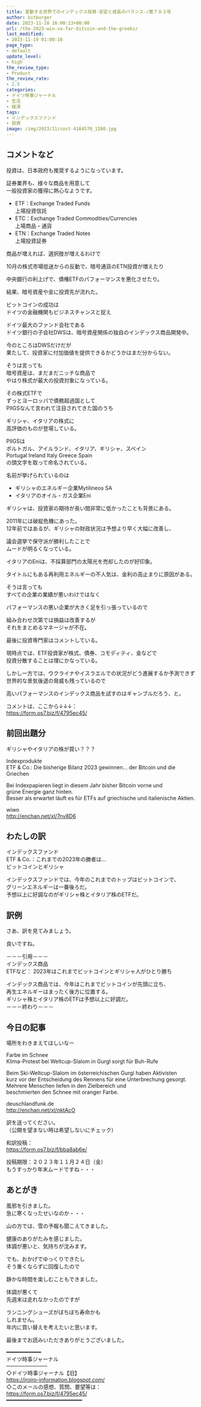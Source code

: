 ```yaml
---
title: 変動する世界でのインデックス投資-安定と成長のバランス-/第７８３号
author: bitburger
date: 2023-11-18 16:00:13+00:00
url: /the-2023-win-so-far-bitcoin-and-the-greeks/
last_modified:
- 2023-11-19 01:00:16
page_type:
- default
update_level:
- high
the_review_type:
- Product
the_review_rate:
- 2.5
categories:
- ドイツ時事ジャーナル
- 生活
- 経済
tags:
- インデックスファンド
- 投資
image: /img/2023/11/cost-4164570_1280.jpg
---
```

## コメントなど
投資は、日本政府も推奨するようになっています。

証券業界も、様々な商品を用意して  
一般投資家の獲得に熱心なようです。

<ul class="wp-block-list">
  <li>
    ETF：Exchange Traded Funds<br />上場投資信託
  </li>
  <li>
    ETC：Exchange Traded Commodities/Currencies<br />上場商品・通貨
  </li>
  <li>
    ETN：Exchange Traded Notes<br />上場投資証券
  </li>
</ul>

商品が増えれば、選択肢が増えるわけで

10月の株式市場低迷からの反動で、暗号通貨のETN投資が増えたり

中央銀行の利上げで、債権ETFのパフォーマンスを悪化させたり。

結果、暗号資産や金に投資先が流れた。

ビットコインの成功は  
ドイツの金融機関もビジネスチャンスと捉え

ドイツ最大のファンド会社である  
ドイツ銀行の子会社DWSは、暗号資産関係の独自のインデックス商品開発中。

今のところはDWSだけだが  
果たして、投資家に付加価値を提供できるかどうかはまだ分からない。

そうは言っても  
<span class="fz-22px"><span class="bold-red"><span class="marker-under">暗号資産は、まだまだニッチな商品で<br />やはり株式が最大の投資対象</span></span></span>になっている。

その株式ETFで  
ずっとヨーロッパで債務超過国として  
PIIGSなんて言われて注目されてきた国のうち

ギリシャ、イタリアの株式に  
高評価のものが登場している。

PIIGSは  
ポルトガル、アイルランド、イタリア、ギリシャ、スペイン  
Portugal Ireland Italy Greece Spain  
の頭文字を取って命名されている。

名前が挙げられているのは

<ul class="wp-block-list">
  <li>
    ギリシャのエネルギー企業Mytilineos SA
  </li>
  <li>
    イタリアのオイル・ガス企業Eni
  </li>
</ul>

ギリシャは、投資家の期待が長い間非常に低かったことも背景にある。

2011年には破綻危機にあった。  
12年前ではあるが、<span class="fz-22px"><span class="bold-red"><span class="marker-under">ギリシャの財政状況は予想より早く大幅に改善</span></span></span>し、

議会選挙で保守派が勝利したことで  
ムードが明るくなっている。

イタリアのEniは、不採算部門の太陽光を売却したのが好印象。

タイトルにもある<span class="fz-22px"><span class="bold-red"><span class="marker-under">再利用エネルギーの不人気</span></span></span>は、金利の高止まりに原因がある。

そうは言っても  
すべての企業の業績が悪いわけではなく

パフォーマンスの悪い企業が大きく足を引っ張っているので

組み合わせ次第では損益は改善するが  
それをまとめるマネージャが不在。

最後に投資専門家はコメントしている。

現時点では、ETF投資家が株式、債券、コモディティ、金などで  
投資分散することは理にかなっている。

しかし一方では、ウクライナやイスラエルでの状況がどう進展するか予測できず  
世界的な景気後退の脅威も残っているので

<span class="fz-22px"><span class="bold-red"><span class="marker-under">高いパフォーマンスのインデックス商品を試すのはギャンブル</span></span></span>だろう、と。

コメントは、ここから↓↓↓：  
<https://form.os7.biz/f/4795ec45/>

## 前回出題分
ギリシャやイタリアの株が買い？？？

Indexprodukte  
ETF & Co.: Die bisherige Bilanz 2023 gewinnen… der Bitcoin und die Griechen

Bei Indexpapieren liegt in diesem Jahr bisher Bitcoin vorne und  
grüne Energie ganz hinten.  
Besser als erwartet läuft es für ETFs auf griechische und italienische Aktien.

wiwo  
<http://enchan.net/xl/7nv8D6>

## わたしの訳
インデックスファンド  
ETF & Co.：これまでの2023年の勝者は…  
ビットコインとギリシャ

インデックスファンドでは、今年のこれまでのトップはビットコインで、  
グリーンエネルギーは一番後ろだ。  
予想以上に好調なのがギリシャ株とイタリア株のETFだ。

## 訳例
さあ、訳を見てみましょう。

良いですね。

－－－引用－－－  
インデックス商品  
ETFなど： 2023年はこれまでビットコインとギリシャ人がひとり勝ち

インデックス商品では、今年はこれまでビットコインが先頭に立ち、  
再生エネルギーはまったく後方に位置する。  
ギリシャ株とイタリア株のETFは予想以上に好調だ。  
－－－終わり－－－

## 今日の記事
場所をわきまえてほしいなー

Farbe im Schnee  
Klima-Protest bei Weltcup-Slalom in Gurgl sorgt für Buh-Rufe

Beim Ski-Weltcup-Slalom im österreichischen Gurgl haben Aktivisten  
kurz vor der Entscheidung des Rennens für eine Unterbrechung gesorgt.  
Mehrere Menschen liefen in den Zielbereich und  
beschmierten den Schnee mit oranger Farbe.

deuschlandfunk.de  
<http://enchan.net/xl/nktAcO>

訳を送ってください。  
（公開を望まない時は希望しないにチェック）

和訳投稿：  
<https://form.os7.biz/f/bba8ab6e/>

投稿期限：２０２３年１１月２４日（金）  
もうすっかり年末ムードですね・・・

## あとがき
風邪を引きました。  
急に寒くなったせいなのか・・・

山の方では、雪の予報も聞こえてきました。

健康のありがたみを感じました。  
体調が悪いと、気持ちが沈みます。

でも、おかげでゆっくりできたし  
そう重くならずに回復したので

静かな時間を楽しむこともできました。

体調が悪くて  
先週末は走れなかったのですが

ランニングシューズがぼちぼち寿命かも  
しれません。  
年内に買い替えを考えたいと思います。

最後までお読みいただきありがとうございました。

━━━━━━━━━━━  
ドイツ時事ジャーナル  
───────────  
◇ドイツ時事ジャーナル【旧】  
<https://iroiro-information.blogspot.com/>  
◇このメールの感想、質問、要望等は：  
<https://form.os7.biz/f/4795ec45/>  
━━━━━━━━━━━━━━━━━━━━━━━━